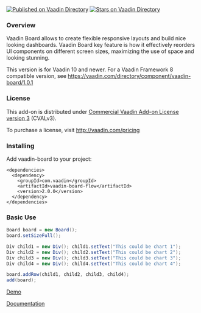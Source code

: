 [![Published on Vaadin  Directory](https://img.shields.io/badge/Vaadin%20Directory-published-00b4f0.svg)](https://vaadin.com/directory/component/vaadin-board)
[![Stars on Vaadin Directory](https://img.shields.io/vaadin-directory/star/vaadin-board.svg)](https://vaadin.com/directory/component/vaadin-board)

### Overview
Vaadin Board allows to create flexible responsive layouts and build nice looking dashboards.
Vaadin Board key feature is how it effectively reorders UI components on different screen sizes, maximizing the use of space and looking stunning.

This version is for Vaadin 10 and newer. For a Vaadin Framework 8 compatible version, see https://vaadin.com/directory/component/vaadin-board/1.0.1

### License

This add-on is distributed under [Commercial Vaadin Add-on License version 3](http://vaadin.com/license/cval-3) (CVALv3).

To purchase a license, visit http://vaadin.com/pricing

### Installing
Add vaadin-board to your project:
```
<dependencies>
  <dependency>
    <groupId>com.vaadin</groupId>
    <artifactId>vaadin-board-flow</artifactId>
    <version>2.0.0</version>
  </dependency>
</dependencies>
```

### Basic Use

```java
Board board = new Board();
board.setSizeFull();

Div child1 = new Div(); child1.setText("This could be chart 1");
Div child2 = new Div(); child2.setText("This could be chart 2");
Div child3 = new Div(); child3.setText("This could be chart 3");
Div child4 = new Div(); child4.setText("This could be chart 4");

board.addRow(child1, child2, child3, child4);
add(board);
```

[Demo](https://vaadin.com/components/vaadin-board/java-examples)

[Documentation](https://vaadin.com/components/vaadin-board)
